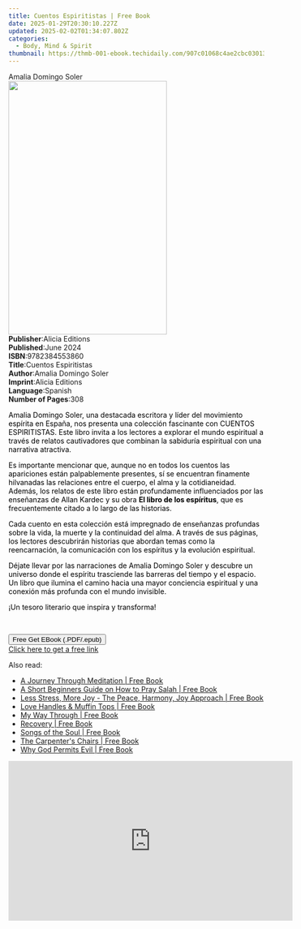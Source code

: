 ```yaml
---
title: Cuentos Espiritistas | Free Book
date: 2025-01-29T20:30:10.227Z
updated: 2025-02-02T01:34:07.802Z
categories:
  - Body, Mind & Spirit
thumbnail: https://thmb-001-ebook.techidaily.com/907c01068c4ae2cbc03013b2a09eadf08c4ec1f95d401215e222e14c278c68eb.jpg
---
```

<main id="book-container">
  <div class="flex flex-col">
    <div class="book-brief flex-1 py-6 px-4 sm:p-6 md:py-10 md:px-8">
      <!-- brief-->
      <div class="book-brief-main">Amalia Domingo Soler</div>
    </div>
    <div
      class="book-meta-info flex-1 grid gap-4 col-start-1 col-end-3 row-start-1 sm:mb-6 sm:grid-cols-4 lg:gap-6 lg:col-start-2 lg:row-end-6 lg:row-span-6 lg:mb-0"
    >
      <div
        class="book-meta-info-left place-content-center mt-4 p-4 text-sm leading-6 col-start-2 col-span-2 dark:text-slate-400"
      >
        <img
          class="w-full h-500 object-cover rounded-lg sm:h-255 sm:col-span-2 lg:col-span-full"
          src="https://img-001-ebook.techidaily.com/da1a2ff31aef391bbe1ecba335bed30cef66358975ef8f4cfcb3b1d92fa3fab8.jpg"
          alt=""
          width="312"
          height="500"
        />
      </div>
      <div
        class="book-meta-info-right mt-2 col-start-1 row-start-2 col-span-3 self-center"
      >
        <!-- meta data  -->
        <div class="flex flex-col px-4 md:px-8">
          <div class="flex-1">
            <strong>Publisher</strong>:<span class="px-2">Alicia Editions</span>
          </div>
          <div class="flex-1">
            <strong>Published</strong>:<span class="px-2">June 2024</span>
          </div>
          <div class="flex-1">
            <strong>ISBN</strong>:<span class="px-2">9782384553860</span>
          </div>
          <div class="flex-1">
            <strong>Title</strong>:<span class="px-2"
              >Cuentos Espiritistas</span
            >
          </div>
          <div class="flex-1">
            <strong>Author</strong>:<span class="px-2"
              >Amalia Domingo Soler</span
            >
          </div>
          <div class="flex-1">
            <strong>Imprint</strong>:<span class="px-2">Alicia Editions</span>
          </div>
          <div class="flex-1">
            <strong>Language</strong>:<span class="px-2">Spanish</span>
          </div>
          <div class="flex-1">
            <strong>Number of Pages</strong>:<span class="px-2">308</span>
          </div>
        </div>
      </div>
    </div>
    <div class="book-description flex-1 py-6 px-4 sm:p-6 md:py-10 md:px-8">
      <div class="book-description-main">
        <div accordion-content="" id="description">
          <p>
            <span style="color: rgb(0, 0, 0)"
              >Amalia Domingo Soler, una destacada escritora y líder del
              movimiento espírita en España, nos presenta una colección
              fascinante con CUENTOS ESPIRITISTAS. Este libro invita a los
              lectores a explorar el mundo espiritual a través de relatos
              cautivadores que combinan la sabiduría espiritual con una
              narrativa atractiva.</span
            >
          </p>
          <p>
            <span style="color: rgb(0, 0, 0)"
              >Es importante mencionar que, aunque no en todos los cuentos las
              apariciones están palpablemente presentes, sí se encuentran
              finamente hilvanadas las relaciones entre el cuerpo, el alma y la
              cotidianeidad. Además, los relatos de este libro están
              profundamente influenciados por las enseñanzas de Allan Kardec y
              su obra </span
            ><strong style="color: rgb(0, 0, 0)"
              >El libro de los espíritus</strong
            ><span style="color: rgb(0, 0, 0)"
              >, que es frecuentemente citado a lo largo de las historias.</span
            >
          </p>
          <p>
            <span style="color: rgb(0, 0, 0)"
              >Cada cuento en esta colección está impregnado de enseñanzas
              profundas sobre la vida, la muerte y la continuidad del alma. A
              través de sus páginas, los lectores descubrirán historias que
              abordan temas como la reencarnación, la comunicación con los
              espíritus y la evolución espiritual.</span
            >
          </p>
          <p>
            <span style="color: rgb(0, 0, 0)"
              >Déjate llevar por las narraciones de Amalia Domingo Soler y
              descubre un universo donde el espíritu trasciende las barreras del
              tiempo y el espacio. Un libro que ilumina el camino hacia una
              mayor conciencia espiritual y una conexión más profunda con el
              mundo invisible.
            </span>
          </p>
          <p>
            <span style="color: rgb(0, 0, 0)"
              >¡Un tesoro literario que inspira y transforma!</span
            >
          </p>
          <p><br /></p>
        </div>
        <div class="accordion-fader"></div>
      </div>
    </div>
    <div class="book-excerpts flex-1 py-6 px-4 sm:p-6 md:py-10 md:px-8"></div>
    <div
      class="book-about-author flex-1 py-6 px-4 sm:p-6 md:py-10 md:px-8"
    ></div>
    <div class="book-free-get flex-1 py-6 px-4 sm:p-6 md:py-10 md:px-8">
      <button
        id="btn-free-get"
        class="bg-blue-500 hover:bg-blue-700 text-white font-bold py-2 px-4 rounded"
      >
        Free Get EBook (.PDF/.epub)
      </button>
      <div id="countdown-display" class="px-2 text-lg mt-2"></div>
      <a
        id="free-link"
        class="hidden bg-blue-500 hover:bg-blue-700 text-white font-bold py-2 px-4 rounded"
        href="https://www.ebooks.com/en-us/book/211386051/cuentos-espiritistas/amalia-domingo-soler/"
        target="_blank"
        >Click here to get a free link</a
      >
    </div>
    <script>
      let countdownTime = 0;
      let countdownInterval = null;
      document
        .getElementById('btn-free-get')
        .addEventListener('click', startCountdown);
      function startCountdown() {
        countdownTime = new Date().getTime() + 60000 * 3;
        countdownInterval = setInterval(updateCountdown, 1000);
        document.getElementById('btn-free-get').disabled = true;
        document
          .getElementById('btn-free-get')
          .classList.add('bg-gray-500', 'cursor-not-allowed');
      }
      function updateCountdown() {
        let currentTime = new Date().getTime();
        let timeLeft = countdownTime - currentTime;
        let secondsLeft = Math.floor(timeLeft / 1000);
        document.getElementById('countdown-display').innerHTML =
          `Remaining time: ${secondsLeft} seconds.`;
        if (secondsLeft <= 0) {
          clearInterval(countdownInterval);
          document.getElementById('btn-free-get').classList.add('hidden');
          document.getElementById('free-link').classList.remove('hidden');
          document.getElementById('countdown-display').innerHTML = '';
        }
      }
    </script>
  </div>
</main>

<ins class="adsbygoogle"
      style="display:block"
      data-ad-client="ca-pub-7571918770474297"
      data-ad-slot="8358498916"
      data-ad-format="auto"
      data-full-width-responsive="true"></ins>
    

<span class="atpl-alsoreadstyle">Also read:</span>
<div><ul>
<li><a href="https://novels-ebooks.techidaily.com/210721106-9798218071165-a-journey-through-meditation/"><u>A Journey Through Meditation | Free Book</u></a></li>
<li><a href="https://novels-ebooks.techidaily.com/210720504-9781958313541-a-short-beginners-guide-on-how-to-pray-salah/"><u>A Short Beginners Guide on How to Pray Salah | Free Book</u></a></li>
<li><a href="https://novels-ebooks.techidaily.com/210721129-9798986778938-less-stress-more-joy-the-peace-harmony-joy-approach/"><u>Less Stress, More Joy - The Peace, Harmony, Joy Approach | Free Book</u></a></li>
<li><a href="https://novels-ebooks.techidaily.com/210721118-9798218118617-love-handles-muffin-tops/"><u>Love Handles & Muffin Tops | Free Book</u></a></li>
<li><a href="https://novels-ebooks.techidaily.com/210720910-9781684988631-my-way-through/"><u>My Way Through | Free Book</u></a></li>
<li><a href="https://novels-ebooks.techidaily.com/210720195-9780593512005-recovery/"><u>Recovery | Free Book</u></a></li>
<li><a href="https://novels-ebooks.techidaily.com/210720518-9780876129265-songs-of-the-soul/"><u>Songs of the Soul | Free Book</u></a></li>
<li><a href="https://novels-ebooks.techidaily.com/210720595-9781639455478-the-carpenters-chairs/"><u>The Carpenter's Chairs | Free Book</u></a></li>
<li><a href="https://novels-ebooks.techidaily.com/210720517-9780876128541-why-god-permits-evil/"><u>Why God Permits Evil | Free Book</u></a></li>
</ul></div>

<!-- affiliate ads begin -->
<iframe width="560" height="315" src="https://www.youtube.com/embed/SgRVYjqB70s?si=My_2cDvJVdincQRu" title="YouTube video player" frameborder="0" allow="accelerometer; autoplay; clipboard-write; encrypted-media; gyroscope; picture-in-picture; web-share" referrerpolicy="strict-origin-when-cross-origin" allowfullscreen></iframe>
<!-- affiliate ads end -->

